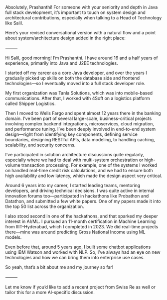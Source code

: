 Absolutely, Prashanthi! For someone with your seniority and depth in Java full stack development, it’s important to touch on system design and architectural contributions, especially when talking to a Head of Technology like Salil.

Here’s your revised conversational version with a natural flow and a point about system/architecture design added in the right place:

⸻

Hi Salil, good morning! I’m Prashanthi. I have around 16 and a half years of experience, primarily into Java and J2EE technologies.

I started off my career as a core Java developer, and over the years I gradually picked up skills on both the database side and frontend technologies—so I eventually moved into a full stack developer role.

My first organization was Tanla Solutions, which was into mobile-based communications. After that, I worked with 4Soft on a logistics platform called Shipper Logistics.

Then I moved to Wells Fargo and spent almost 12 years there in the banking domain. I’ve been part of several large-scale, business-critical projects involving complex backend integrations, microservices, cloud migration, and performance tuning. I’ve been deeply involved in end-to-end system design—right from identifying key components, defining service boundaries, designing RESTful APIs, data modeling, to handling caching, scalability, and security concerns.

I’ve participated in solution architecture discussions quite regularly, especially where we had to deal with multi-system orchestration or high-volume transaction processing. For example, one of the systems I worked on handled real-time credit risk calculations, and we had to ensure both high availability and low latency, which made the design aspect very critical.

Around 6 years into my career, I started leading teams, mentoring developers, and driving technical decisions. I was quite active in internal innovation forums too—participated in hackathons like Probathon and Datathon, and submitted a few white papers. One of my papers made it into the top 50 list across the organization.

I also stood second in one of the hackathons, and that sparked my deeper interest in AI/ML. I pursued an 11-month certification in Machine Learning from IIIT-Hyderabad, which I completed in 2023. We did real-time projects there—mine was around predicting Gross National Income using ML models.

Even before that, around 5 years ago, I built some chatbot applications using IBM Watson and worked with NLP. So, I’ve always had an eye on new technologies and how we can bring them into enterprise use cases.

So yeah, that’s a bit about me and my journey so far!

⸻

Let me know if you’d like to add a recent project from Swiss Re as well or tailor this for a more AI-specific discussion.
